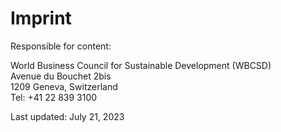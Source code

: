 # Imprint

Responsible for content:

World Business Council for Sustainable Development (WBCSD)  
Avenue du Bouchet 2bis  
1209 Geneva, Switzerland  
Tel: +41 22 839 3100  


Last updated: July 21, 2023
